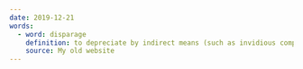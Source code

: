 ```yaml
---
date: 2019-12-21
words:
  - word: disparage
    definition: to depreciate by indirect means (such as invidious comparison); speak slightingly about
    source: My old website
---
```

